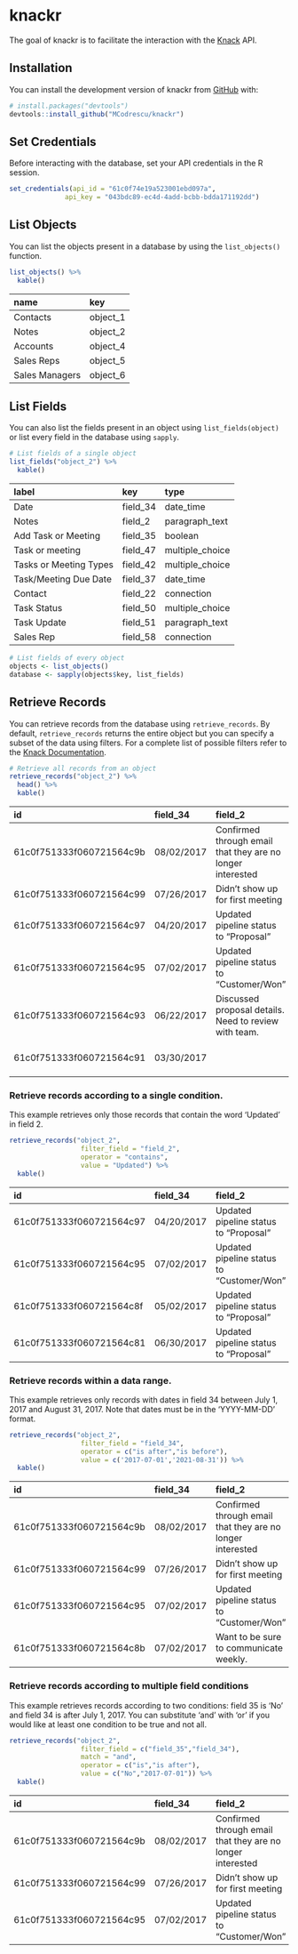 
<!-- README.md is generated from README.Rmd. Please edit that file -->

# knackr

<!-- badges: start -->
<!-- badges: end -->

The goal of knackr is to facilitate the interaction with the
[Knack](https://www.knack.com/) API.

## Installation

You can install the development version of knackr from
[GitHub](https://github.com/) with:

``` r
# install.packages("devtools")
devtools::install_github("MCodrescu/knackr")
```

## Set Credentials

Before interacting with the database, set your API credentials in the R
session.

``` r
set_credentials(api_id = "61c0f74e19a523001ebd097a",
              api_key = "043bdc89-ec4d-4add-bcbb-bdda171192dd")
```

## List Objects

You can list the objects present in a database by using the
`list_objects()` function.

``` r
list_objects() %>%
  kable()
```

| name           | key      |
|:---------------|:---------|
| Contacts       | object_1 |
| Notes          | object_2 |
| Accounts       | object_4 |
| Sales Reps     | object_5 |
| Sales Managers | object_6 |

## List Fields

You can also list the fields present in an object using
`list_fields(object)` or list every field in the database using
`sapply`.

``` r
# List fields of a single object
list_fields("object_2") %>%
  kable()
```

| label                  | key      | type            |
|:-----------------------|:---------|:----------------|
| Date                   | field_34 | date_time       |
| Notes                  | field_2  | paragraph_text  |
| Add Task or Meeting    | field_35 | boolean         |
| Task or meeting        | field_47 | multiple_choice |
| Tasks or Meeting Types | field_42 | multiple_choice |
| Task/Meeting Due Date  | field_37 | date_time       |
| Contact                | field_22 | connection      |
| Task Status            | field_50 | multiple_choice |
| Task Update            | field_51 | paragraph_text  |
| Sales Rep              | field_58 | connection      |

``` r
# List fields of every object
objects <- list_objects()
database <- sapply(objects$key, list_fields)
```

## Retrieve Records

You can retrieve records from the database using `retrieve_records`. By
default, `retrieve_records` returns the entire object but you can
specify a subset of the data using filters. For a complete list of
possible filters refer to the [Knack
Documentation](https://docs.knack.com/docs/filters-field-types).

``` r
# Retrieve all records from an object
retrieve_records("object_2") %>%
  head() %>%
  kable()
```

| id                       | field_34   | field_2                                                    | field_35 | field_47 | field_42 | field_37                      | field_22   | field_50  | field_51 | field_58        |
|:-------------------------|:-----------|:-----------------------------------------------------------|:---------|:---------|:---------|:------------------------------|:-----------|:----------|:---------|:----------------|
| 61c0f751333f060721564c9b | 08/02/2017 | Confirmed through email that they are no longer interested | No       |          |          |                               | NA         | Pending   |          | Mary Smith      |
| 61c0f751333f060721564c99 | 07/26/2017 | Didn’t show up for first meeting                           | No       |          |          |                               | NA         | Pending   |          | Mary Smith      |
| 61c0f751333f060721564c97 | 04/20/2017 | Updated pipeline status to “Proposal”                      | No       |          |          |                               | Tim Smith  | Pending   |          | Johnny Gonzalez |
| 61c0f751333f060721564c95 | 07/02/2017 | Updated pipeline status to “Customer/Won”                  | No       |          |          |                               | Dave Myers | Pending   |          | Johnny Gonzalez |
| 61c0f751333f060721564c93 | 06/22/2017 | Discussed proposal details. Need to review with team.      | Yes      | Meeting  | Meetup   | 08/22/2017 10:30am to 11:45am | Dave Myers | Pending   |          | Johnny Gonzalez |
| 61c0f751333f060721564c91 | 03/30/2017 |                                                            | Yes      | Task     | Meetup   | 07/23/2017 6:00pm to 8:00pm   | Amir Kahn  | Completed |          | Mary Smith      |

### Retrieve records according to a single condition.

This example retrieves only those records that contain the word
‘Updated’ in field 2.

``` r
retrieve_records("object_2",
                  filter_field = "field_2",
                  operator = "contains",
                  value = "Updated") %>%
  kable()
```

| id                       | field_34   | field_2                                   | field_35 | field_47 | field_42 | field_37          | field_22       | field_50  | field_51 | field_58        |
|:-------------------------|:-----------|:------------------------------------------|:---------|:---------|:---------|:------------------|:---------------|:----------|:---------|:----------------|
| 61c0f751333f060721564c97 | 04/20/2017 | Updated pipeline status to “Proposal”     | No       |          |          |                   | Tim Smith      | Pending   |          | Johnny Gonzalez |
| 61c0f751333f060721564c95 | 07/02/2017 | Updated pipeline status to “Customer/Won” | No       |          |          |                   | Dave Myers     | Pending   |          | Johnny Gonzalez |
| 61c0f751333f060721564c8f | 05/02/2017 | Updated pipeline status to “Proposal”     | No       |          |          | 12/20/2021 4:36pm | Dave Myers     | Completed |          | Johnny Gonzalez |
| 61c0f751333f060721564c81 | 06/30/2017 | Updated pipeline status to “Proposal”     | No       |          |          | 12/20/2021 4:36pm | Linda DeCastro | Pending   |          | Johnny Gonzalez |

### Retrieve records within a data range.

This example retrieves only records with dates in field 34 between July
1, 2017 and August 31, 2017. Note that dates must be in the ‘YYYY-MM-DD’
format.

``` r
retrieve_records("object_2",
                  filter_field = "field_34",
                  operator = c("is after","is before"),
                  value = c('2017-07-01','2021-08-31')) %>%
  kable()
```

| id                       | field_34   | field_2                                                    | field_35 | field_47 | field_42 | field_37   | field_22       | field_50 | field_51 | field_58        |
|:-------------------------|:-----------|:-----------------------------------------------------------|:---------|:---------|:---------|:-----------|:---------------|:---------|:---------|:----------------|
| 61c0f751333f060721564c9b | 08/02/2017 | Confirmed through email that they are no longer interested | No       |          |          |            | NA             | Pending  |          | Mary Smith      |
| 61c0f751333f060721564c99 | 07/26/2017 | Didn’t show up for first meeting                           | No       |          |          |            | NA             | Pending  |          | Mary Smith      |
| 61c0f751333f060721564c95 | 07/02/2017 | Updated pipeline status to “Customer/Won”                  | No       |          |          |            | Dave Myers     | Pending  |          | Johnny Gonzalez |
| 61c0f751333f060721564c8b | 07/02/2017 | Want to be sure to communicate weekly.                     | Yes      | Meeting  | Meetup   | 07/06/2017 | Linda DeCastro | Pending  |          | Johnny Gonzalez |

### Retrieve records according to multiple field conditions

This example retrieves records according to two conditions: field 35 is
‘No’ and field 34 is after July 1, 2017. You can substitute ‘and’ with
‘or’ if you would like at least one condition to be true and not all.

``` r
retrieve_records("object_2",
                  filter_field = c("field_35","field_34"),
                  match = "and",
                  operator = c("is","is after"),
                  value = c("No","2017-07-01")) %>%
  kable()
```

| id                       | field_34   | field_2                                                    | field_35 | field_47 | field_42 | field_37 | field_22   | field_50 | field_51 | field_58        |
|:-------------------------|:-----------|:-----------------------------------------------------------|:---------|:---------|:---------|:---------|:-----------|:---------|:---------|:----------------|
| 61c0f751333f060721564c9b | 08/02/2017 | Confirmed through email that they are no longer interested | No       |          |          |          | NA         | Pending  |          | Mary Smith      |
| 61c0f751333f060721564c99 | 07/26/2017 | Didn’t show up for first meeting                           | No       |          |          |          | NA         | Pending  |          | Mary Smith      |
| 61c0f751333f060721564c95 | 07/02/2017 | Updated pipeline status to “Customer/Won”                  | No       |          |          |          | Dave Myers | Pending  |          | Johnny Gonzalez |
